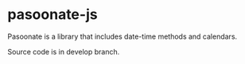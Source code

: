 # pasoonate-js
Pasoonate is a library that includes date-time methods and calendars.

Source code is in develop branch.
